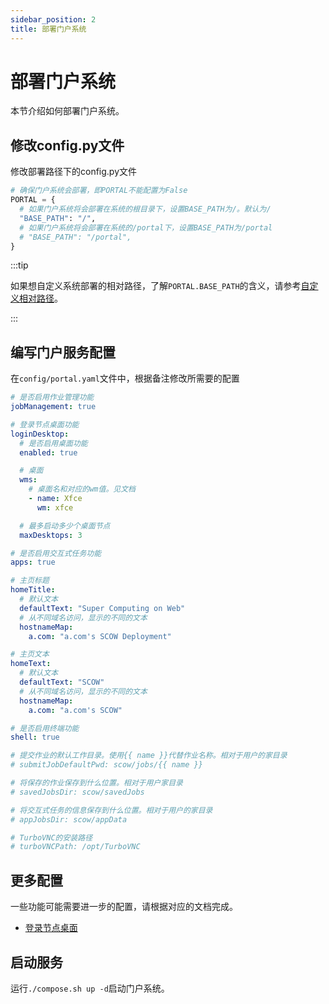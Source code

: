```yaml
---
sidebar_position: 2
title: 部署门户系统
---
```


# 部署门户系统

本节介绍如何部署门户系统。

## 修改config.py文件

修改部署路径下的config.py文件

```python
# 确保门户系统会部署，即PORTAL不能配置为False
PORTAL = {
  # 如果门户系统将会部署在系统的根目录下，设置BASE_PATH为/。默认为/
  "BASE_PATH": "/",
  # 如果门户系统将会部署在系统的/portal下，设置BASE_PATH为/portal
  # "BASE_PATH": "/portal",
}
```

:::tip

如果想自定义系统部署的相对路径，了解`PORTAL.BASE_PATH`的含义，请参考[自定义相对路径](../customization/basepath.md)。

:::

## 编写门户服务配置

在`config/portal.yaml`文件中，根据备注修改所需要的配置

```yaml title="config/mis.yaml"
# 是否启用作业管理功能
jobManagement: true

# 登录节点桌面功能
loginDesktop:
  # 是否启用桌面功能
  enabled: true

  # 桌面
  wms: 
    # 桌面名和对应的wm值。见文档
    - name: Xfce
      wm: xfce

  # 最多启动多少个桌面节点
  maxDesktops: 3

# 是否启用交互式任务功能
apps: true

# 主页标题
homeTitle: 
  # 默认文本
  defaultText: "Super Computing on Web"
  # 从不同域名访问，显示的不同的文本
  hostnameMap: 
    a.com: "a.com's SCOW Deployment"

# 主页文本
homeText: 
  # 默认文本
  defaultText: "SCOW"
  # 从不同域名访问，显示的不同的文本
  hostnameMap: 
    a.com: "a.com's SCOW"

# 是否启用终端功能
shell: true

# 提交作业的默认工作目录。使用{{ name }}代替作业名称。相对于用户的家目录
# submitJobDefaultPwd: scow/jobs/{{ name }}

# 将保存的作业保存到什么位置。相对于用户家目录
# savedJobsDir: scow/savedJobs

# 将交互式任务的信息保存到什么位置。相对于用户的家目录
# appJobsDir: scow/appData

# TurboVNC的安装路径
# turboVNCPath: /opt/TurboVNC
```

## 更多配置

一些功能可能需要进一步的配置，请根据对应的文档完成。

- [登录节点桌面](./desktop.md)

## 启动服务

运行`./compose.sh up -d`启动门户系统。